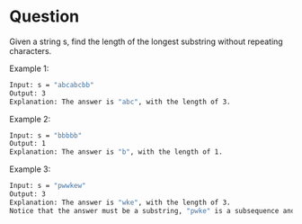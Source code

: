 # Question
Given a string s, find the length of the longest substring without repeating characters.

Example 1:
```bash
Input: s = "abcabcbb"
Output: 3
Explanation: The answer is "abc", with the length of 3.
```

Example 2:
```bash
Input: s = "bbbbb"
Output: 1
Explanation: The answer is "b", with the length of 1.
```

Example 3:
```bash
Input: s = "pwwkew"
Output: 3
Explanation: The answer is "wke", with the length of 3.
Notice that the answer must be a substring, "pwke" is a subsequence and not a substring.
```

